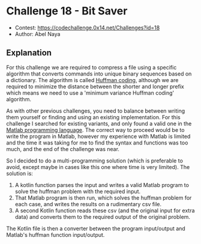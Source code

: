 # Challenge 18 - Bit Saver
- Contest: https://codechallenge.0x14.net/Challenges?id=18
- Author: Abel Naya

## Explanation
For this challenge we are required to compress a file using a specific algorithm that converts commands into unique binary sequences based on a dictionary. The algorithm is called [Huffman coding](https://en.wikipedia.org/wiki/Huffman_coding), although we are required to minimize the distance between the shorter and longer prefix which means we need to use a 'minimum variance Huffman coding' algorithm.

As with other previous challenges, you need to balance between writing them yourself or finding and using an existing implementation. For this challenge I searched for existing variants, and only found a valid one in the [Matlab programming language](https://es.mathworks.com/help/comm/ref/huffmandict.html). The correct way to proceed would be to write the program in Matlab, however my experience with Matlab is limited and the time it was taking for me to find the syntax and functions was too much, and the end of the challenge was near.

So I decided to do a multi-programming solution (which is preferable to avoid, except maybe in cases like this one where time is very limited). The solution is:
1) A kotlin function parses the input and writes a valid Matlab program to solve the huffman problem with the required input.
2) That Matlab program is then run, which solves the huffman problem for each case, and writes the results on a rudimentary csv file.
3) A second Kotlin function reads these csv (and the original input for extra data) and converts them to the required output of the original problem.

The Kotlin file is then a converter between the program input/output and Matlab's huffman function input/output.